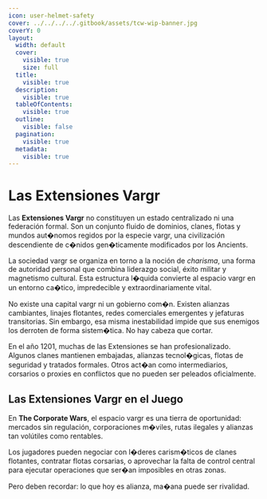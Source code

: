 ```yaml
---
icon: user-helmet-safety
cover: ../../../../.gitbook/assets/tcw-wip-banner.jpg
coverY: 0
layout:
  width: default
  cover:
    visible: true
    size: full
  title:
    visible: true
  description:
    visible: true
  tableOfContents:
    visible: true
  outline:
    visible: false
  pagination:
    visible: true
  metadata:
    visible: true
---
```


# Las Extensiones Vargr

Las **Extensiones Vargr** no constituyen un estado centralizado ni una federación formal. Son un conjunto fluido de dominios, clanes, flotas y mundos aut�nomos regidos por la especie vargr, una civilización descendiente de c�nidos gen�ticamente modificados por los Ancients.

La sociedad vargr se organiza en torno a la noción de _charisma_, una forma de autoridad personal que combina liderazgo social, éxito militar y magnetismo cultural. Esta estructura l�quida convierte al espacio vargr en un entorno ca�tico, impredecible y extraordinariamente vital.

No existe una capital vargr ni un gobierno com�n. Existen alianzas cambiantes, linajes flotantes, redes comerciales emergentes y jefaturas transitorias. Sin embargo, esa misma inestabilidad impide que sus enemigos los derroten de forma sistem�tica. No hay cabeza que cortar.

En el año 1201, muchas de las Extensiones se han profesionalizado. Algunos clanes mantienen embajadas, alianzas tecnol�gicas, flotas de seguridad y tratados formales. Otros act�an como intermediarios, corsarios o proxies en conflictos que no pueden ser peleados oficialmente.

## Las Extensiones Vargr en el Juego

En **The Corporate Wars**, el espacio vargr es una tierra de oportunidad: mercados sin regulación, corporaciones m�viles, rutas ilegales y alianzas tan volútiles como rentables.

Los jugadores pueden negociar con l�deres carism�ticos de clanes flotantes, contratar flotas corsarias, o aprovechar la falta de control central para ejecutar operaciones que ser�an imposibles en otras zonas.

Pero deben recordar: lo que hoy es alianza, ma�ana puede ser rivalidad.
